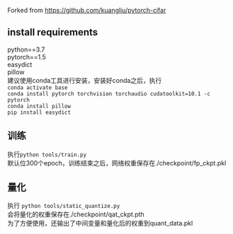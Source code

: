 
Forked from https://github.com/kuangliu/pytorch-cifar

## install requirements
python==3.7  
pytorch==1.5  
easydict  
pillow  
建议使用conda工具进行安装，安装好conda之后，执行  
`conda activate base`  
`conda install pytorch torchvision torchaudio cudatoolkit=10.1 -c pytorch`  
`conda install pillow`  
`pip install easydict`  



## 训练
执行`python tools/train.py`  
默认位300个epoch，训练结束之后，网络权重保存在./checkpoint/fp_ckpt.pkl  

## 量化
执行 `python tools/static_quantize.py`  
会将量化的权重保存在./checkpoint/qat_ckpt.pth  
为了方便使用，还输出了中间变量和量化后的权重到quant_data.pkl  